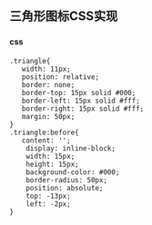 ## 三角形图标CSS实现

### <div class="triangle"></div>

#### css
    .triangle{
       width: 11px;
       position: relative;
       border: none;
       border-top: 15px solid #000;
       border-left: 15px solid #fff;
       border-right: 15px solid #fff;
       margin: 50px;
    }
    .triangle:before{
       content: '';
        display: inline-block;
        width: 15px;
        height: 15px;
        background-color: #000;
        border-radius: 50px;
        position: absolute;
        top: -13px;
        left: -2px;
    }



